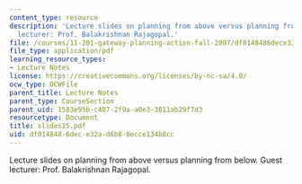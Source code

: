 ```yaml
---
content_type: resource
description: 'Lecture slides on planning from above versus planning from below. Guest
  lecturer: Prof. Balakrishnan Rajagopal.'
file: /courses/11-201-gateway-planning-action-fall-2007/df0148486dece32ad6b80ecce134b8cc_slides15.pdf
file_type: application/pdf
learning_resource_types:
- Lecture Notes
license: https://creativecommons.org/licenses/by-nc-sa/4.0/
ocw_type: OCWFile
parent_title: Lecture Notes
parent_type: CourseSection
parent_uid: 1583e95b-c487-2f9a-a0e3-3811ab29f7d3
resourcetype: Document
title: slides15.pdf
uid: df014848-6dec-e32a-d6b8-0ecce134b8cc
---
```

Lecture slides on planning from above versus planning from below. Guest lecturer: Prof. Balakrishnan Rajagopal.